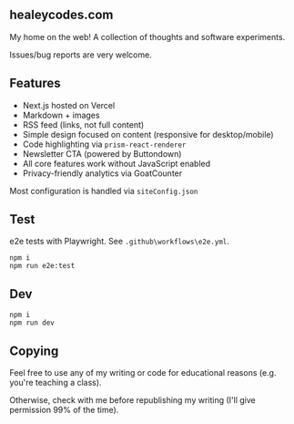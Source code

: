 ## healeycodes.com

My home on the web! A collection of thoughts and software experiments.

Issues/bug reports are very welcome.

## Features

- Next.js hosted on Vercel
- Markdown + images
- RSS feed (links, not full content)
- Simple design focused on content (responsive for desktop/mobile)
- Code highlighting via `prism-react-renderer`
- Newsletter CTA (powered by Buttondown)
- All core features work without JavaScript enabled
- Privacy-friendly analytics via GoatCounter

Most configuration is handled via `siteConfig.json`

## Test

e2e tests with Playwright. See `.github\workflows\e2e.yml`.

```
npm i
npm run e2e:test
```

## Dev

```
npm i
npm run dev
```

## Copying

Feel free to use any of my writing or code for educational reasons (e.g. you're teaching a class).

Otherwise, check with me before republishing my writing (I'll give permission 99% of the time).